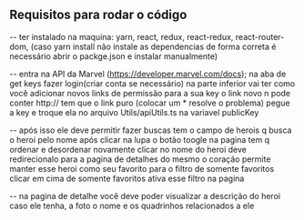 ## Requisitos para rodar o código

-- ter instalado na maquina:
yarn,
react,
redux,
react-redux,
react-router-dom,
(caso yarn install não instale as dependencias de forma correta é necessário abrir o packge.json e instalar manualmente)

-- entra na API da Marvel (https://developer.marvel.com/docs);
na aba de get keys fazer login(criar conta se necessário)
na parte inferior vai ter como você adicionar novos links de permissão para a sua key
o link novo n pode conter http:// tem que o link puro (colocar um \* resolve o problema)
pegue a key e troque ela no arquivo Utils/apiUtils.ts na variavel publicKey

-- após isso ele deve permitir fazer buscas
tem o campo de herois q busca o heroi pelo nome após clicar na lupa
o botão toogle na pagina tem q ordenar e desordenar novamente
clicar no nome do heroi deve redirecionalo para a pagina de detalhes do mesmo
o coração permite manter esse heroi como seu favorito para o filtro de somente favoritos
clicar em cima de somente favoritos ativa esse filtro na pagina

-- na pagina de detalhe você deve poder visualizar a descrição do heroi caso ele tenha, a foto o nome e os quadrinhos relacionados a ele
